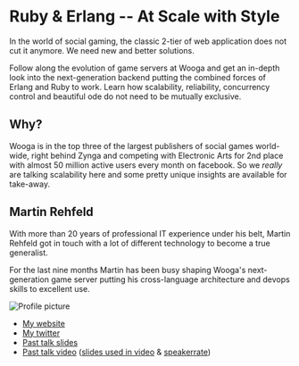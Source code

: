 # Ruby & Erlang -- At Scale with Style

In the world of social gaming, the classic 2-tier of web application does not
cut it anymore. We need new and better solutions.

Follow along the evolution of game servers at Wooga and get an in-depth look
into the next-generation backend putting the combined forces of Erlang and Ruby
to work. Learn how scalability, reliability, concurrency control and beautiful
ode do not need to be mutually exclusive.

## Why?

Wooga is in the top three of the largest publishers of social games world-wide,
right behind Zynga and competing with Electronic Arts for 2nd place with almost
50 million active users every month on facebook. So we _really_ are talking
scalability here and some pretty unique insights are available for take-away.


## Martin Rehfeld

With more than 20 years of professional IT experience under his belt, Martin
Rehfeld got in touch with a lot of different technology to become a true
generalist.

For the last nine months Martin has been busy shaping Wooga's next-generation
game server putting his cross-language architecture and devops skills to
excellent use.

![Profile picture](https://github.com/martinrehfeld/call-for-proposals/raw/master/martin_rehfeld-ruby_and_erlang_at_scale_with_style/profile_picture.jpg)

- [My website](http://coderwall.com/martinrehfeld)
- [My twitter](https://twitter.com/#!/klickmich)
- [Past talk slides](http://www.slideshare.net/martin.rehfeld)
- [Past talk video](http://vimeo.com/25592244) ([slides used in video](http://scotrug-20110616.assets.io/) & [speakerrate](http://speakerrate.com/talks/7771))
